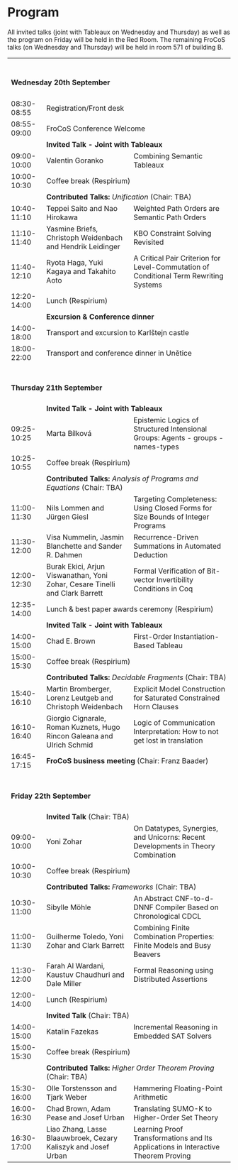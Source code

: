 # Program

All invited talks (joint with Tableaux on Wednesday and Thursday) as well as the program on Friday will be held in the Red Room.
The remaining FroCoS talks (on Wednesday and Thursday) will be held in room 571 of building B.

<table>
  <tbody>
  <tr>
    <td colspan="3"><span> <br><h4>Wednesday 20th September</h4></span></td>
  </tr>

  <tr>
     <td><span class="ptime">08:30-08:55</span></td>
     <td colspan="2"><span class="pevent">Registration/Front desk</span></td>
  </tr>

  <tr>
     <td><span class="ptime">08:55-09:00</span></td>
     <td colspan="2"><span class="pevent">FroCoS Conference Welcome</span></td>
  </tr>

  <tr>
    <td ></td>
    <td  colspan="2"><b>Invited Talk - Joint with Tableaux</b></td>
  </tr>

  <tr>
     <td><span class="ptime">09:00-10:00</span></td>
     <td><span class="pauthors">Valentin Goranko <br/></span></td>
     <td><span class="ptitle"> Combining Semantic Tableaux</span></td>
  </tr>
  <tr>
     <td><span class="ptime">10:00-10:30</span></td>
     <td colspan="2"><span class="pevent">Coffee break (Respirium)</span></td>
  </tr>

  <tr>
    <td ></td>
    <td  colspan="2"><b>Contributed Talks:</b> <i>Unification</i> (Chair: TBA)</td>
  </tr>

  <tr>
     <td><span class="ptime">10:40-11:10</span></td>
     <td><span class="pauthors">Teppei Saito and Nao Hirokawa</span></td>
     <td><span class="ptitle">Weighted Path Orders are Semantic Path Orders</span></td>
  </tr>

  <tr>
     <td><span class="ptime">11:10-11:40</span></td>
     <td><span class="pauthors">Yasmine Briefs, Christoph Weidenbach and Hendrik Leidinger</span></td>
     <td><span class="ptitle">KBO Constraint Solving Revisited</span></td>
  </tr>

  <tr>
     <td><span class="ptime">11:40-12:10</span></td>
     <td><span class="pauthors">Ryota Haga, Yuki Kagaya and Takahito Aoto</span></td>
     <td><span class="ptitle">A Critical Pair Criterion for Level-Commutation of Conditional Term Rewriting Systems</span></td>
  </tr>

  <tr>
     <td><span class="ptime">12:20-14:00</span></td>
     <td colspan="2"><span class="pevent">Lunch (Respirium)</span></td>
  </tr>
  <tr>
    <td ></td>
    <td  colspan="2"><b>Excursion &amp; Conference dinner</b></td>
  </tr>
  <tr>
     <td><span class="ptime">14:00-18:00</span></td>
     <td colspan="2"><span class="ptitle">Transport and excursion to Karlštejn castle</span></td>
  </tr>
  <tr>
     <td><span class="ptime">18:00-22:00</span></td>
     <td colspan="2"><span class="ptitle">Transport and conference dinner in Unětice</span></td>
  </tr>

  <tr>
    <td colspan="3"><span> <br><h4>Thursday 21th September</h4></span></td>
  </tr>

  <tr>
    <td ></td>
    <td  colspan="2"><b>Invited Talk - Joint with Tableaux</b></td>
  </tr>

  <tr>
     <td><span class="ptime">09:25-10:25</span></td>
     <td><span class="pauthors">Marta Bílková <br/></span></td>
     <td><span class="ptitle">Epistemic Logics of Structured Intensional Groups: Agents - groups - names-types</span></td>
  </tr>

  <tr>
     <td><span class="ptime">10:25-10:55</span></td>
     <td colspan="2"><span class="pevent">Coffee break (Respirium)</span></td>
  </tr>

  <tr>
     <td><span class="ptime"></span></td>
    <td  colspan="2"><b>Contributed Talks:</b> <i>Analysis of Programs and Equations</i> (Chair: TBA)</td>
  </tr>

  <tr>
     <td><span class="ptime">11:00-11:30</span></td>
     <td><span class="pauthors">Nils Lommen and Jürgen Giesl</span></td>
     <td><span class="ptitle">Targeting Completeness: Using Closed Forms for Size Bounds of Integer Programs</span></td>
  </tr>

  <tr>
     <td><span class="ptime">11:30-12:00</span></td>
     <td><span class="pauthors">Visa Nummelin, Jasmin Blanchette and Sander R. Dahmen</span></td>
     <td><span class="ptitle">Recurrence-Driven Summations in Automated Deduction</span></td>
  </tr>

  <tr>
     <td><span class="ptime">12:00-12:30</span></td>
     <td><span class="pauthors">Burak Ekici, Arjun Viswanathan, Yoni Zohar, Cesare Tinelli and Clark Barrett</span></td>
     <td><span class="ptitle">Formal Verification of Bit-vector Invertibility Conditions in Coq</span></td>
  </tr>

  <tr>
     <td><span class="ptime">12:35-14:00</span></td>
     <td colspan="2"><span class="pevent">Lunch &amp; best paper awards ceremony (Respirium) </span></td>
  </tr>

  <tr>
    <td ></td>
    <td  colspan="2"><b>Invited Talk - Joint with Tableaux</b></td>
  </tr>

  <tr>
     <td><span class="ptime">14:00-15:00</span></td>
     <td><span class="pauthors">Chad E. Brown <br/></span></td>
     <td><span class="ptitle"> First-Order Instantiation-Based Tableau</span></td>
  </tr>
  <tr>
     <td><span class="ptime">15:00-15:30</span></td>
     <td colspan="2"><span class="pevent">Coffee break (Respirium)</span></td>
  </tr>
  <tr>
    <td ></td>
    <td  colspan="2"><b>Contributed Talks:</b> <i>Decidable Fragments</i> (Chair: TBA)</td>
  </tr>

  <tr>
     <td><span class="ptime">15:40-16:10</span></td>
     <td><span class="pauthors">Martin Bromberger, Lorenz Leutgeb and Christoph Weidenbach</span></td>
     <td><span class="ptitle">Explicit Model Construction for Saturated Constrained Horn Clauses</span></td>
  </tr>

  <tr>
     <td><span class="ptime">16:10-16:40</span></td>
     <td><span class="pauthors">Giorgio Cignarale, Roman Kuznets, Hugo Rincon Galeana and Ulrich Schmid</span></td>
     <td><span class="ptitle">Logic of Communication Interpretation: How to not get lost in translation</span></td>
  </tr>

  <tr>
     <td><span class="ptime">16:45-17:15</span></td>
     <td colspan="2"><span class="pevent"><b>FroCoS business meeting</b> (Chair: Franz Baader)</span></td>
  </tr>

  <tr>
    <td colspan="3"><span> <br><h4>Friday 22th September</h4></span></td>
  </tr>

  <tr>
    <td ></td>
    <td  colspan="2"><b>Invited Talk</b> (Chair: TBA)</td>
  </tr>

  <tr>
     <td><span class="ptime">09:00-10:00</span></td>
     <td><span class="pauthors">Yoni Zohar</span></td>
     <td><span class="ptitle">On Datatypes, Synergies, and Unicorns: Recent Developments in Theory Combination</span></td>
  </tr>

  <tr>
     <td><span class="ptime">10:00-10:30</span></td>
     <td colspan="2"><span class="pevent">Coffee break (Respirium)</span></td>
  </tr>

  <tr>
    <td ></td>
    <td  colspan="2"><b>Contributed Talks:</b> <i>Frameworks</i> (Chair: TBA)</td>
  </tr>

  <tr>
     <td><span class="ptime">10:30-11:00</span></td>
     <td><span class="pauthors">Sibylle Möhle</span></td>
     <td><span class="ptitle">An Abstract CNF-to-d-DNNF Compiler Based on Chronological CDCL</span></td>
  </tr>

  <tr>
     <td><span class="ptime">11:00-11:30</span></td>
     <td><span class="pauthors">Guilherme Toledo, Yoni Zohar and Clark Barrett</span></td>
     <td><span class="ptitle">Combining Finite Combination Properties: Finite Models and Busy Beavers</span></td>
  </tr>

  <tr>
     <td><span class="ptime">11:30-12:00</span></td>
     <td><span class="pauthors">Farah Al Wardani, Kaustuv Chaudhuri and Dale Miller</span></td>
     <td><span class="ptitle">Formal Reasoning using Distributed Assertions</span></td>
  </tr>

  <tr>
     <td><span class="ptime">12:00-14:00</span></td>
     <td colspan="2"><span class="pevent">Lunch (Respirium) </span></td>
  </tr>

  <tr>
    <td ></td>
    <td  colspan="2"><b>Invited Talk</b> (Chair: TBA)</td>
  </tr>

  <tr>
     <td><span class="ptime">14:00-15:00</span></td>
     <td><span class="pauthors">Katalin Fazekas</span></td>
     <td><span class="ptitle">Incremental Reasoning in Embedded SAT Solvers</span></td>
  </tr>

  <tr>
     <td><span class="ptime">15:00-15:30</span></td>
     <td colspan="2"><span class="pevent">Coffee break (Respirium)</span></td>
  </tr>

  <tr>
    <td ></td>
    <td  colspan="2"><b>Contributed Talks:</b> <i>Higher Order Theorem Proving</i> (Chair: TBA)</td>
  </tr>

  <tr>
     <td><span class="ptime">15:30-16:00</span></td>
     <td><span class="pauthors">Olle Torstensson and Tjark Weber</span></td>
     <td><span class="ptitle">Hammering Floating-Point Arithmetic</span></td>
  </tr>

  <tr>
     <td><span class="ptime">16:00-16:30</span></td>
     <td><span class="pauthors">Chad Brown, Adam Pease and Josef Urban</span></td>
     <td><span class="ptitle">Translating SUMO-K to Higher-Order Set Theory</span></td>
  </tr>

  <tr>
     <td><span class="ptime">16:30-17:00</span></td>
     <td><span class="pauthors">Liao Zhang, Lasse Blaauwbroek, Cezary Kaliszyk and Josef Urban</span></td>
     <td><span class="ptitle">Learning Proof Transformations and Its Applications in Interactive Theorem Proving</span></td>
  </tr>

  </tbody>
</table>


